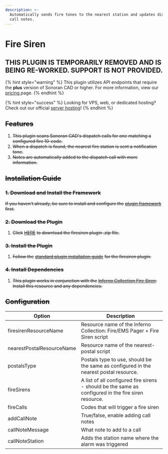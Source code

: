 ```yaml
---
description: >-
  Automatically sends fire tones to the nearest station and updates dispatch
  call notes.
---
```


# Fire Siren

## THIS PLUGIN IS TEMPORARILY REMOVED AND IS BEING RE-WORKED. SUPPORT IS NOT PROVIDED.

{% hint style="warning" %}
This plugin utilizes API endpoints that require the **plus** version of Sonoran CAD or higher. For more information, view our [pricing ](../../pricing/faq/)page.
{% endhint %}

{% hint style="success" %}
Looking for VPS, web, or dedicated hosting? Check out our official [server hosting](../../other-products/server-hosting.md)!
{% endhint %}

## ~~Features~~

1. ~~This plugin scans Sonoran CAD's dispatch calls for one matching a configured fire 10-code.~~
2. ~~When a dispatch is found, the nearest fire station is sent a notification tone.~~
3. ~~Notes are automatically added to the dispatch call with more information.~~

## ~~Installation **Guide**~~

### ~~1. Download and Install the Framework~~

~~If you haven't already, be sure to install and configure the~~ [~~plugin framework~~](../../integration-plugins/integration-plugins/framework-installation.md) ~~first.~~

### ~~2. Download the Plugin~~

1. ~~Click~~ [~~HERE~~](https://github.com/Sonoran-Software/firesiren/releases) ~~to download the firesiren plugin .zip file.~~

### ~~3. Install the Plugin~~

1. ~~Follow the~~ [~~standard plugin installation guide~~](../../integration-plugins/integration-plugins/plugin-installation/) ~~for the firesiren plugin.~~

### ~~4. Install Dependencies~~

1. ~~This plugin works in conjunction with the~~ [~~Inferno Collection Fire Siren~~](https://github.com/inferno-collection/Fire-EMS-Pager/releases)~~. Install this resource and any dependencies.~~

## ~~Configuration~~

<table><thead><tr><th width="168">Option</th><th>Description</th></tr></thead><tbody><tr><td>firesirenResourceName</td><td>Resource name of the Inferno Collection: Fire/EMS Pager + Fire Siren script</td></tr><tr><td>nearestPostalResourceName</td><td>Resource name of the nearest-postal script</td></tr><tr><td>postalsType</td><td>Postals type to use, should be the same as configured in the nearest postal resource.</td></tr><tr><td>fireSirens</td><td>A list of all configured fire sirens - should be the same as configured in the fire siren resource.</td></tr><tr><td>fireCalls</td><td>Codes that will trigger a fire siren</td></tr><tr><td>addCallNote</td><td>True/false, enable adding call notes</td></tr><tr><td>callNoteMessage</td><td>What note to add to a call</td></tr><tr><td>callNoteStation</td><td>Adds the station name where the alarm was triggered</td></tr></tbody></table>
